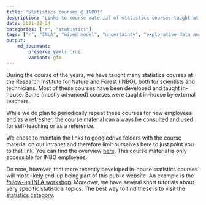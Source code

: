 ```yaml
---
title: "Statistics courses @ INBO!"
description: "Links to course material of statistics courses taught at INBO (only accessible for INBO employees)"
date: 2021-02-24
categories: ["r", "statistics"]
tags: ["r", "INLA", "mixed model", "uncertainty", "explorative data analysis", "analysis of variance", "generalized linear regression", "multivariate statistics"]
output: 
    md_document:
        preserve_yaml: true
        variant: gfm
---
```


During the course of the years, we have taught many statistics courses at the Research Institute for Nature and Forest (INBO), both for scientists and technicians.
Most of these courses have been developed and taught in-house.
Some (mostly advanced) courses were taught in-house by external teachers.

While we do plan to periodically repeat these courses for new employees and as a refresher, the course material can always be consulted and used for self-teaching or as a reference.

We chose to maintain the links to googledrive folders with the course material on our intranet and therefore limit ourselves here to just point you to that link.
You can find the overview [here](https://sites.google.com/a/inbo.be/intranet/ondersteuning/onderzoek/bmk/lessenreeks-en-tutorials).
This course material is only accessible for INBO employees.

Do note, however, that more recently developed in-house statistics courses will most likely end-up being part of this public website.
An example is the [follow-up INLA workshop](https://inbo.github.io/tutorials/tutorials/r_inla/).
Moreover, we have several short tutorials about very specific statistical topics.
The best way to find these is to visit the [statistics category](https://inbo.github.io/tutorials/categories/statistics/).


